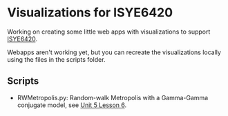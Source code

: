 # Visualizations for ISYE6420

Working on creating some little web apps with visualizations to support [ISYE6420](https://areding.github.io/6420-pymc/intro.html).

Webapps aren't working yet, but you can recreate the visualizations locally using the files in the scripts folder.

## Scripts

- RWMetropolis.py: Random-walk Metropolis with a Gamma-Gamma conjugate model, see [Unit 5 Lesson 6](https://areding.github.io/6420-pymc/unit5/Unit5-Metropolis.html).
